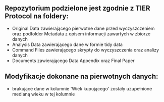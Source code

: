 ## Repozytorium podzielone jest zgodnie z TIER Protocol na foldery:
- Original Data zawierającego pierwotne dane przed wyczyszczeniem oraz podfolder Metadata z opisem informacji zawartych w zbiorze danych
- Analysis Data zawierającego dane w formie tidy data
- Command Files zawierającego skrypty do wyczyszczenia oraz analizy danych
- Documents zawierającego Data Appendix oraz Final Paper

## Modyfikacje dokonane na pierwotnych danych:
- brakujące dane w kolumnie 'Wiek kupującego' zostały uzupełnione medianą wieku w tej kolumnie